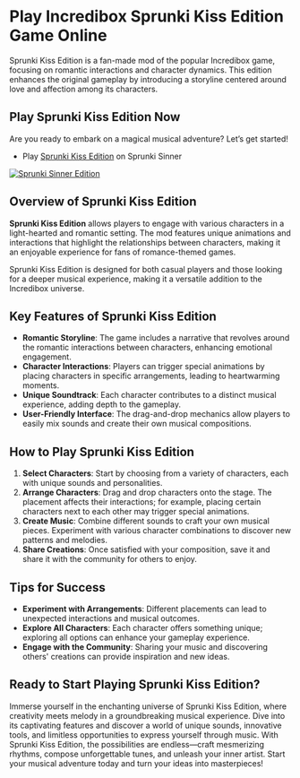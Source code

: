 # Play Incredibox Sprunki Kiss Edition Game Online

Sprunki Kiss Edition is a fan-made mod of the popular Incredibox game, focusing on romantic interactions and character dynamics. This edition enhances the original gameplay by introducing a storyline centered around love and affection among its characters.

## Play Sprunki Kiss Edition Now

Are you ready to embark on a magical musical adventure? Let’s get started!

- Play [Sprunki Kiss Edition](https://sprunkisinner.org/) on Sprunki Sinner

[![Sprunki Sinner Edition](https://sprunkisinner.org/_nuxt/sprunki-sinner-edition.BFsKprZQ.png)](https://sprunki-retake.net/_nuxt/sprunki-retake.DCj9Xdqs.png)

## Overview of Sprunki Kiss Edition

**Sprunki Kiss Edition** allows players to engage with various characters in a light-hearted and romantic setting. The mod features unique animations and interactions that highlight the relationships between characters, making it an enjoyable experience for fans of romance-themed games.

Sprunki Kiss Edition is designed for both casual players and those looking for a deeper musical experience, making it a versatile addition to the Incredibox universe.

## Key Features of Sprunki Kiss Edition

- **Romantic Storyline**: The game includes a narrative that revolves around the romantic interactions between characters, enhancing emotional engagement.
- **Character Interactions**: Players can trigger special animations by placing characters in specific arrangements, leading to heartwarming moments.
- **Unique Soundtrack**: Each character contributes to a distinct musical experience, adding depth to the gameplay.
- **User-Friendly Interface**: The drag-and-drop mechanics allow players to easily mix sounds and create their own musical compositions.

## How to Play Sprunki Kiss Edition

1. **Select Characters**: Start by choosing from a variety of characters, each with unique sounds and personalities.
2. **Arrange Characters**: Drag and drop characters onto the stage. The placement affects their interactions; for example, placing certain characters next to each other may trigger special animations.
3. **Create Music**: Combine different sounds to craft your own musical pieces. Experiment with various character combinations to discover new patterns and melodies.
4. **Share Creations**: Once satisfied with your composition, save it and share it with the community for others to enjoy.

## Tips for Success

- **Experiment with Arrangements**: Different placements can lead to unexpected interactions and musical outcomes.
- **Explore All Characters**: Each character offers something unique; exploring all options can enhance your gameplay experience.
- **Engage with the Community**: Sharing your music and discovering others' creations can provide inspiration and new ideas.

## Ready to Start Playing Sprunki Kiss Edition?

Immerse yourself in the enchanting universe of Sprunki Kiss Edition, where creativity meets melody in a groundbreaking musical experience. Dive into its captivating features and discover a world of unique sounds, innovative tools, and limitless opportunities to express yourself through music. With Sprunki Kiss Edition, the possibilities are endless—craft mesmerizing rhythms, compose unforgettable tunes, and unleash your inner artist. Start your musical adventure today and turn your ideas into masterpieces!
